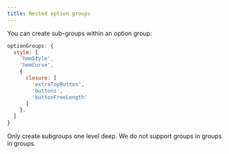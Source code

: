 ```yaml
---
title: Nested option groups
---
```


You can create sub-groups within an option group:

```js
optionGroups: {
  style: [
    'hemStyle',
    'hemCurve',
    {
      closure: [
        'extraTopButton',
        'buttons',
        'buttonFreeLength'
      ]
    },
  ]
}
```

<Warning>
Only create subgroups one level deep. 
We do not support groups in groups in groups.
</Warning>
